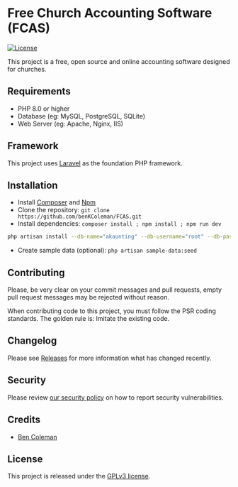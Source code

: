 ﻿# Free Church Accounting Software (FCAS)

[![License](https://img.shields.io/github/license/akaunting/akaunting?label=license)](LICENSE.txt)


This project is a free, open source and online accounting software designed for churches. 


## Requirements

* PHP 8.0 or higher
* Database (eg: MySQL, PostgreSQL, SQLite)
* Web Server (eg: Apache, Nginx, IIS)

## Framework

This project uses [Laravel](http://laravel.com) as the foundation PHP framework.

## Installation

* Install [Composer](https://getcomposer.org/download) and [Npm](https://nodejs.org/en/download)
* Clone the repository: `git clone https://github.com/benKColeman/FCAS.git`
* Install dependencies: `composer install ; npm install ; npm run dev`

```bash
php artisan install --db-name="akaunting" --db-username="root" --db-password="pass" --admin-email="admin@company.com" --admin-password="123456"
```

* Create sample data (optional): `php artisan sample-data:seed`

## Contributing

Please, be very clear on your commit messages and pull requests, empty pull request messages may be rejected without reason.

When contributing code to this project, you must follow the PSR coding standards. The golden rule is: Imitate the existing code.

## Changelog

Please see [Releases](../../releases) for more information what has changed recently.

## Security

Please review [our security policy](https://github.com/benKColeman/FCAS/security/policy) on how to report security vulnerabilities.

## Credits

* [Ben Coleman](https://github.com/benKColeman)

## License

This project is released under the [GPLv3 license](LICENSE.txt).
